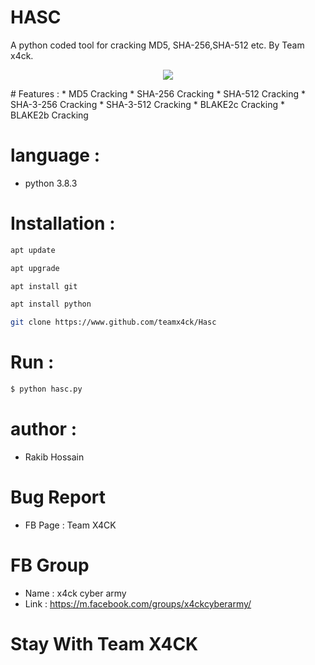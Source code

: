 # HASC
A python coded tool for cracking MD5, SHA-256,SHA-512 etc. By Team x4ck.
<p align="center">
 <img src="https://github-readme-stats.vercel.app/api?username=teamx4ck&show_icons=true&theme=radical&cache_seconds=3000&hide=contribs&include_all_commits=true&count_private=true&show_owner=true&layout=compact&hide_border=true&custom_title=GITHUB+STATUS:">
</p>
# Features :
* MD5 Cracking
* SHA-256 Cracking
* SHA-512 Cracking
* SHA-3-256 Cracking
* SHA-3-512 Cracking
* BLAKE2c Cracking
* BLAKE2b Cracking

# language :
* python 3.8.3

# Installation :
```bash
apt update

apt upgrade

apt install git

apt install python

git clone https://www.github.com/teamx4ck/Hasc
```
# Run :
```bash
$ python hasc.py
```
# author :
* Rakib Hossain

# Bug Report
* FB Page : Team X4CK

# FB Group
* Name : x4ck cyber army
* Link : https://m.facebook.com/groups/x4ckcyberarmy/

# Stay With Team X4CK

